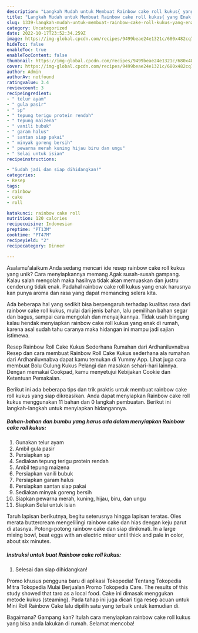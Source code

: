 ```yaml
---
description: "Langkah Mudah untuk Membuat Rainbow cake roll kukus{ yang Enak Banget"
title: "Langkah Mudah untuk Membuat Rainbow cake roll kukus{ yang Enak Banget"
slug: 1339-langkah-mudah-untuk-membuat-rainbow-cake-roll-kukus-yang-enak-banget
category: Uncategorized
date: 2022-10-17T23:52:34.259Z
image: https://img-global.cpcdn.com/recipes/9499beae24e1321c/680x482cq70/rainbow-cake-roll-kukus-foto-resep-utama.jpg
hideToc: false
enableToc: true
enableTocContent: false
thumbnail: https://img-global.cpcdn.com/recipes/9499beae24e1321c/680x482cq70/rainbow-cake-roll-kukus-foto-resep-utama.jpg
cover: https://img-global.cpcdn.com/recipes/9499beae24e1321c/680x482cq70/rainbow-cake-roll-kukus-foto-resep-utama.jpg
author: Admin
authorAv: notfound
ratingvalue: 3.4
reviewcount: 3
recipeingredient:
- " telur ayam"
- " gula pasir"
- " sp"
- " tepung terigu protein rendah"
- " tepung maizena"
- " vanili bubuk"
- " garam halus"
- " santan siap pakai"
- " minyak goreng bersih"
- " pewarna merah kuning hijau biru dan ungu"
- " Selai untuk isian"
recipeinstructions:

- "Sudah jadi dan siap dihidangkan!"
categories:
- Resep
tags:
- rainbow
- cake
- roll

katakunci: rainbow cake roll 
nutrition: 120 calories
recipecuisine: Indonesian
preptime: "PT13M"
cooktime: "PT47M"
recipeyield: "2"
recipecategory: Dinner

---
```



Asalamu'alaikum Anda sedang mencari ide resep rainbow cake roll kukus yang unik? Cara menyiapkannya memang Agak susah-susah gampang. Kalau salah mengolah maka hasilnya tidak akan memuaskan dan justru cenderung tidak enak. Padahal rainbow cake roll kukus yang enak harusnya kan punya aroma dan rasa yang dapat memancing selera kita.


Ada beberapa hal yang sedikit bisa berpengaruh terhadap kualitas rasa dari rainbow cake roll kukus, mulai dari jenis bahan, lalu pemilihan bahan segar dan bagus, sampai cara mengolah dan menyajikannya. Tidak usah bingung kalau hendak menyiapkan rainbow cake roll kukus yang enak di rumah, karena asal sudah tahu caranya maka hidangan ini mampu jadi sajian istimewa.

Resep Rainbow Roll Cake Kukus Sederhana Rumahan dari Ardhaniluvnabva Resep dan cara membuat Rainbow Roll Cake Kukus sederhana ala rumahan dari Ardhaniluvnabva dapat kamu temukan di Yummy App. Lihat juga cara membuat Bolu Gulung Kukus Pelangi dan masakan sehari-hari lainnya. Dengan memakai Cookpad, kamu menyetujui Kebijakan Cookie dan Ketentuan Pemakaian.


Berikut ini ada beberapa tips dan trik praktis untuk membuat rainbow cake roll kukus yang siap dikreasikan. Anda dapat menyiapkan Rainbow cake roll kukus menggunakan 11 bahan dan 0 langkah pembuatan. Berikut ini langkah-langkah untuk menyiapkan hidangannya.

<!--inarticleads1-->

##### Bahan-bahan dan bumbu yang harus ada dalam menyiapkan Rainbow cake roll kukus:

1. Gunakan  telur ayam
1. Ambil  gula pasir
1. Persiapkan  sp
1. Sediakan  tepung terigu protein rendah
1. Ambil  tepung maizena
1. Persiapkan  vanili bubuk
1. Persiapkan  garam halus
1. Persiapkan  santan siap pakai
1. Sediakan  minyak goreng bersih
1. Siapkan  pewarna merah, kuning, hijau, biru, dan ungu
1. Siapkan  Selai untuk isian


Taruh lapisan berikutnya, begitu seterusnya hingga lapisan teratas. Oles merata buttercream mengelilingi rainbow cake dan hias dengan keju parut di atasnya. Potong-potong rainbow cake dan siap dinikmati. In a large mixing bowl, beat eggs with an electric mixer until thick and pale in color, about six minutes. 

<!--inarticleads2-->

##### Instruksi untuk buat Rainbow cake roll kukus:


1. Selesai dan siap dihidangkan!

Promo khusus pengguna baru di aplikasi Tokopedia! Tentang Tokopedia Mitra Tokopedia Mulai Berjualan Promo Tokopedia Care. The results of this study showed that taro as a local food. Cake ini dimasak menggukan metode kukus (steaming). Pada tahap ini juga dicari tiga resep acuan untuk Mini Roll Rainbow Cake lalu dipilih satu yang terbaik untuk kemudian di. 

Bagaimana? Gampang kan? Itulah cara menyiapkan rainbow cake roll kukus yang bisa anda lakukan di rumah. Selamat mencoba!
